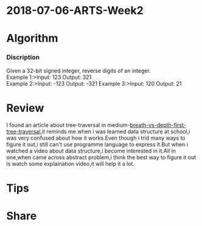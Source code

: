 # 2018-07-06-ARTS-Week2
# Algorithm
### Discription
Given a 32-bit signed integer, reverse digits of an integer.   
Example 1:>Input: 123 Output: 321   
Example 2:>Input: -123 Output: -321
Example 3:>Input: 120  Output: 21
# Review
I found an article about tree-traversal in medium-[breath-vs-depth-first-tree-traversal](https://medium.com/@aturek14/breadth-vs-depth-first-tree-traversal-f42aa2c8631c),it reminds me when i was learned data structure at school,i was very confused about how it works.Even though i trid many ways to figure it out,i still can't use programme language to express it.But when i watched a video about data structure,i become interested in it.All in one,when came across abstract problem,i think the best way to figure it out is watch some explaination video,it will help it a lot.
# Tips

# Share
